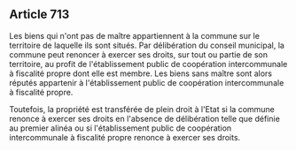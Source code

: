 Article 713
----
Les biens qui n'ont pas de maître appartiennent à la commune sur le territoire
de laquelle ils sont situés. Par délibération du conseil municipal, la commune
peut renoncer à exercer ses droits, sur tout ou partie de son territoire, au
profit de l'établissement public de coopération intercommunale à fiscalité
propre dont elle est membre. Les biens sans maître sont alors réputés appartenir
à l'établissement public de coopération intercommunale à fiscalité propre.

Toutefois, la propriété est transférée de plein droit à l'Etat si la commune
renonce à exercer ses droits en l'absence de délibération telle que définie au
premier alinéa ou si l'établissement public de coopération intercommunale à
fiscalité propre renonce à exercer ses droits.

